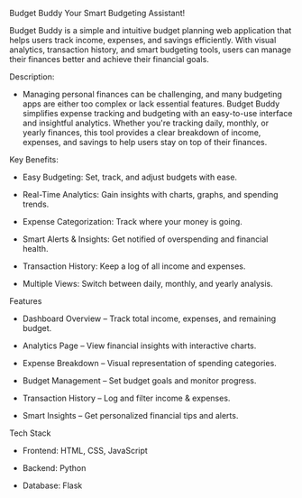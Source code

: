 Budget Buddy Your Smart Budgeting Assistant!

Budget Buddy is a simple and intuitive budget planning web application that helps users track income, expenses, and savings efficiently. With visual analytics, transaction history, and smart budgeting tools, users can manage their finances better and achieve their financial goals.

Description:

- Managing personal finances can be challenging, and many budgeting apps are either too complex or lack essential features. Budget Buddy simplifies expense tracking and budgeting with an easy-to-use interface and insightful analytics. Whether you're tracking daily, monthly, or yearly finances, this tool provides a clear breakdown of income, expenses, and savings to help users stay on top of their finances.

Key Benefits:

- Easy Budgeting: Set, track, and adjust budgets with ease.

- Real-Time Analytics: Gain insights with charts, graphs, and spending trends.

- Expense Categorization: Track where your money is going.

- Smart Alerts & Insights: Get notified of overspending and financial health.

- Transaction History: Keep a log of all income and expenses.

- Multiple Views: Switch between daily, monthly, and yearly analysis.

Features

- Dashboard Overview – Track total income, expenses, and remaining budget.

- Analytics Page – View financial insights with interactive charts.

- Expense Breakdown – Visual representation of spending categories.

- Budget Management – Set budget goals and monitor progress.

- Transaction History – Log and filter income & expenses.

- Smart Insights – Get personalized financial tips and alerts.

Tech Stack

- Frontend: HTML, CSS, JavaScript

- Backend: Python

- Database: Flask
